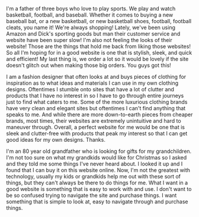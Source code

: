 I'm a father of three boys who love to play sports. We play and watch basketball, football, and baseball. Whether it comes to buying a new baseball bat, or a new basketball, or new basketball shoes, football, football cleats, you name it! We're always shopping! Lately, we've been using Amazon and Dick's sporting goods but man their customer service and website have been super slow! I'm also not feeling the looks of their website! Those are the things that hold me back from liking those websites! So all I'm hoping for in a good website is one that is stylish, sleek, and quick and efficient! My last thing is, we order a lot so it would be lovely if the site doesn't glitch out when making those big orders. You guys got this!

I am a fashion designer that often looks at and buys pieces of clothing for inspiration as to what ideas and materials I can use in my own clothing designs. Oftentimes I stumble onto sites that have a lot of clutter and products that I have no interest in so I have to go through entire journeys just to find what caters to me. Some of the more luxurious clothing brands have very clean and elegant sites but oftentimes I can't find anything that speaks to me. And while there are more down-to-earth pieces from cheaper brands, most times, their websites are extremely unintuitive and hard to maneuver through. Overall, a perfect website for me would be one that is sleek and clutter-free with products that peak my interest so that I can get good ideas for my own designs. Thanks.

I'm an 80 year old grandfather who is looking for gifts for my grandchildren. I'm not too sure on what my grandkids would like for Christmas so I asked and they told me some things I've never heard about. I looked it up and I found that I can buy it on this website online. Now, I'm not the greatest with technology, usually my kids or grandkids help me out with these sort of things, but they can't always be there to do things for me. What I want in a good website is something that is easy to work with and use. I don't want to be so confused trying to navigate the site and purchase things. I want something that is simple to look at, easy to navigate through and purchase things.
